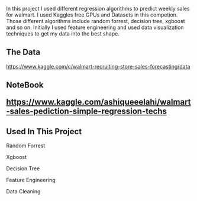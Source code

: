 In this project I used different regression algorithms to predict weekly sales for walmart. I used Kaggles free GPUs and Datasets in this competion. Those different algorithms include random forrest, decision tree, xgboost and so on. Initially I used feature engineering and used data visualization techniques to get my data into the best shape.

<h2>The Data</h2> 

https://www.kaggle.com/c/walmart-recruiting-store-sales-forecasting/data

<h2>NoteBook<?h2> 

https://www.kaggle.com/ashiqueeelahi/walmart-sales-pediction-simple-regression-techs

<h2>Used In This Project</h2>

Random Forrest

Xgboost

Decision Tree

Feature Engineering

Data Cleaning
